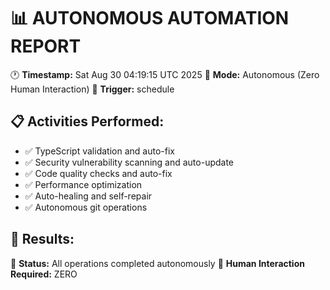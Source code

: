 # 📊 AUTONOMOUS AUTOMATION REPORT

🕐 **Timestamp:** Sat Aug 30 04:19:15 UTC 2025
🤖 **Mode:** Autonomous (Zero Human Interaction)
🔄 **Trigger:** schedule

## 📋 Activities Performed:

- ✅ TypeScript validation and auto-fix
- ✅ Security vulnerability scanning and auto-update
- ✅ Code quality checks and auto-fix
- ✅ Performance optimization
- ✅ Auto-healing and self-repair
- ✅ Autonomous git operations

## 🎯 Results:

🤖 **Status:** All operations completed autonomously
🎉 **Human Interaction Required:** ZERO
